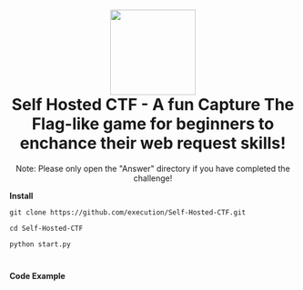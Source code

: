 <h1 align="center">
	<img src="https://i.postimg.cc/KjLpyw0H/flag-removebg-preview.png" width="150px"><br>
    Self Hosted CTF - A fun Capture The Flag-like game for beginners to enchance their web request skills!
</h1>
<p align="center">
    Note: Please only open the "Answer" directory if you have completed the challenge!
</p>

**Install**

```
git clone https://github.com/execution/Self-Hosted-CTF.git

```
```
cd Self-Hosted-CTF
```
```python
python start.py
```

<h1></h1>

**Code Example**
